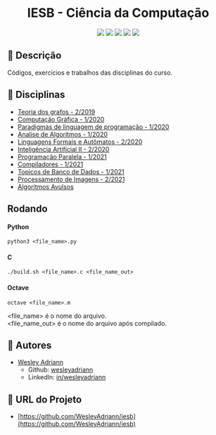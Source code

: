 
<h1 align="center">
  IESB - Ciência da Computação 
</h1>

<p align="center">
  <img src="https://img.shields.io/github/languages/count/wesleyadriann/iesb?style=flat-square" />
  <img src="https://img.shields.io/github/languages/top/wesleyadriann/iesb?style=flat-square" />
  <img src="https://img.shields.io/github/last-commit/wesleyadriann/iesb?style=flat-square" />
  <img src="https://img.shields.io/github/license/wesleyadriann/iesb?style=flat-square" />
  <img src="https://img.shields.io/github/repo-size/wesleyadriann/iesb?style=flat-square" />
</p>

## 📝 Descrição
Códigos, exercicios e trabalhos das disciplinas do curso.

## 📄 Disciplinas

- [Teoria dos grafos - 2/2019](./teoria_dos_grafos)
- [Computação Gráfica - 1/2020](./computacao_grafica)
- [Paradigmas de linguagem de programação - 1/2020](./plp)
- [Analise de Algoritmos - 1/2020](./analise_de_algoritmos)
- [Linguagens Formais e Autômatos - 2/2020](./lfa)
- [Inteligência Artificial II - 2/2020](./ia2)
- [Programação Paralela - 1/2021](./programacao_paralela)
- [Compiladores - 1/2021](./compiladores)
- [Topicos de Banco de Dados - 1/2021](./topicos_bd)
- [Processamento de Imagens - 2/2021](./processamento_de_imagens)
- [Algoritmos Avulsos](./algoritmos_avulsos)

## Rodando
#### Python
```
python3 <file_name>.py
```
#### C
```
./build.sh <file_name>.c <file_name_out>
```
#### Octave
```
octave <file_name>.m
```

<file_name> é o nome do arquivo.  
<file_name_out> é o nome do arquivo após compilado.  



## 👥 Autores
- [Wesley Adriann](https://github.com/WesleyAdriann/iesb/commits?author=WesleyAdriann)
  - Github: [wesleyadriann](https://github.com/WesleyAdriann)
  - LinkedIn: [in/wesleyadriann](https://www.linkedin.com/in/wesleyadriann/)


## 📍 URL do Projeto

- [https://github.com/WesleyAdriann/iesb](https://github.com/WesleyAdriann/iesb)
